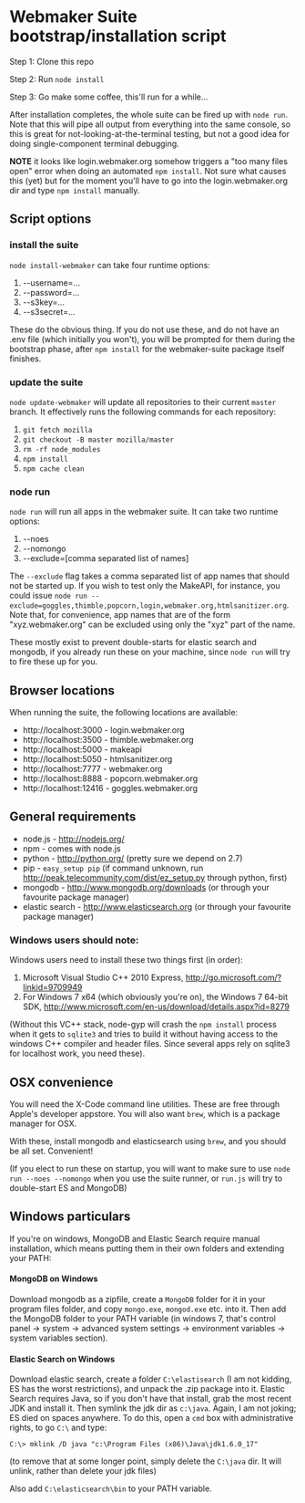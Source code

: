 # Webmaker Suite bootstrap/installation script

Step 1: Clone this repo

Step 2: Run `node install`

Step 3: Go make some coffee, this'll run for a while...

After installation completes, the whole suite can be fired up with `node run`. Note that this will pipe all output from everything into the same console, so this is great for not-looking-at-the-terminal testing, but not a good idea for doing single-component terminal debugging.

**NOTE** it looks like login.webmaker.org somehow triggers a "too many files open" error when doing an automated `npm install`. Not sure what causes this (yet) but for the moment you'll have to go into the login.webmaker.org dir and type `npm install` manually.

## Script options

### install the suite

`node install-webmaker` can take four runtime options:

1. --username=...
2. --password=...
3. --s3key=...
4. --s3secret=...

These do the obvious thing. If you do not use these, and do not have an .env file (which initially you won't), you will be prompted for them during the bootstrap phase, after `npm install` for the webmaker-suite package itself finishes.


### update the suite

`node update-webmaker` will update all repositories to their current `master` branch. It effectively runs the following commands for each repository:

1. `git fetch mozilla`
2. `git checkout -B master mozilla/master`
3. `rm -rf node_modules`
4. `npm install`
5. `npm cache clean`

### node run

`node run` will run all apps in the webmaker suite. It can take two runtime options:

1. --noes
2. --nomongo
3. --exclude=[comma separated list of names]

The `--exclude` flag takes a comma separated list of app names that should not be started up. If you wish to test only the MakeAPI, for instance, you could issue `node run --exclude=goggles,thimble,popcorn,login,webmaker.org,htmlsanitizer.org`. Note that, for convenience, app names that are of the form "xyz.webmaker.org" can be excluded using only the "xyz" part of the name.


These mostly exist to prevent double-starts for elastic search and mongodb, if you already run these on your machine, since `node run` will try to fire these up for you.

## Browser locations

When running the suite, the following locations are available:

* http://localhost:3000 - login.webmaker.org
* http://localhost:3500 - thimble.webmaker.org
* http://localhost:5000 - makeapi
* http://localhost:5050 - htmlsanitizer.org
* http://localhost:7777 - webmaker.org
* http://localhost:8888 - popcorn.webmaker.org
* http://localhost:12416 - goggles.webmaker.org

## General requirements

* node.js - http://nodejs.org/
* npm - comes with node.js
* python - http://python.org/ (pretty sure we depend on 2.7)
* pip - `easy_setup pip` (if command unknown, run http://peak.telecommunity.com/dist/ez_setup.py through python, first)
* mongodb - http://www.mongodb.org/downloads (or through your favourite package manager)
* elastic search - http://www.elasticsearch.org (or through your favourite package manager)


### Windows users should note:

Windows users need to install these two things first (in order):

1. Microsoft Visual Studio C++ 2010 Express, http://go.microsoft.com/?linkid=9709949
2. For Windows 7 x64 (which obviously you're on), the Windows 7 64-bit SDK, http://www.microsoft.com/en-us/download/details.aspx?id=8279

(Without this VC++ stack, node-gyp will crash the `npm install` process when it gets to `sqlite3` and tries to build it without having access to the windows C++ compiler and header files. Since several apps rely on sqlite3 for localhost work, you need these).

## OSX convenience

You will need the X-Code command line utilities. These are free through Apple's developer appstore. You will also want `brew`, which is a package manager for OSX.

With these, install mongodb and elasticsearch using `brew`, and you should be all set. Convenient!

(If you elect to run these on startup, you will want to make sure to use `node run --noes --nomongo` when you use the suite runner, or `run.js` will try to double-start ES and MongoDB)

## Windows particulars

If you're on windows, MongoDB and Elastic Search require manual installation, which means putting them in their own folders and extending your PATH:

#### MongoDB on Windows

Download mongodb as a zipfile, create a `MongoDB` folder for it in your program files folder, and copy `mongo.exe`, `mongod.exe` etc. into it. Then add the MongoDB folder to your PATH variable (in windows 7, that's control panel -> system -> advanced system settings -> environment variables -> system variables section).

#### Elastic Search on Windows

Download elastic search, create a folder `C:\elastisearch` (I am not kidding, ES has the worst restrictions), and unpack the .zip package into it. Elastic Search requires Java, so if you don't have that install, grab the most recent JDK and install it. Then symlink the jdk dir as `c:\java`. Again, I am not joking; ES died on spaces anywhere. To do this, open a `cmd` box with administrative rights, to go `C:\` and type:

`C:\> mklink /D java "c:\Program Files (x86)\Java\jdk1.6.0_17"`

(to remove that at some longer point, simply delete the `C:\java` dir. It will unlink, rather than delete your jdk files)

Also add `C:\elasticsearch\bin` to your PATH variable.

